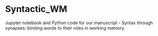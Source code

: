 # Syntactic_WM
Jupyter notebook and Python code for our manuscript - Syntax through synapses: binding words to their roles in working memory
